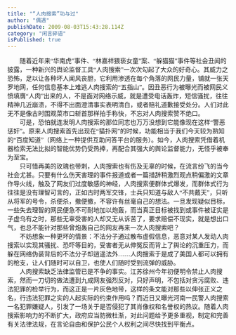 ```yaml
---
title: "“人肉搜索”功与过"
author: "偶遇"
publishDate: 2009-08-03T15:43:28.114Z
category: "闲言碎语"
isPublished: true
---
```


<P style="MARGIN: 0cm 0cm 0pt; TEXT-INDENT: 21pt; mso-char-indent-count: 2.0;"><SPAN style="FONT-FAMILY: 方正硬笔楷书繁体; mso-bidi-font-size: 10.5pt; mso-hansi-font-family: 宋体;"><FONT face=宋体>随着近年来“华南虎”事件、“林嘉祥猥亵女童”案、“躲猫猫”事件等社会丑闻的披露，一种新兴的舆论监督工具“人肉搜索”一次次勾起了大众的好奇心。其威力之恐怖，足以让各种坏人闻风丧胆，它利用渗透在每个角落的网民力量，铺就一张天罗地网，任何信息基本上难逃人肉搜索的“五指山”。因丑恶行为被曝光而被网民义愤填膺“人肉”出来的人，不是面对网络示威，就是遭受电话轰炸，短信骚扰，往往精神几近崩溃，不得不出面澄清事实表明清白，或者赔礼道歉接受处分。人们对此无不是像古时围观菜市口斩首那样拍手称快，不忘对人肉搜索赞不绝口。<SPAN lang=EN-US></SPAN></FONT></SPAN></P>
<P style="MARGIN: 0cm 0cm 0pt; TEXT-INDENT: 21pt; mso-char-indent-count: 2.0;"><SPAN style="FONT-FAMILY: 方正硬笔楷书繁体; mso-bidi-font-size: 10.5pt; mso-hansi-font-family: 宋体;"><FONT face=宋体>可是，恐怕就连发明人肉搜索的那位同志也万万没想到它能像现在这样“警恶惩奸”。原来人肉搜索首先出现在“猫扑网”的时候，功能相当于我们今天较为熟知的“百度知道”（网络上一种提供互助问答平台的服务）。如今，人肉搜索凭借着机器检索无法比拟的智能优势仍受热捧，再配合其强大的舆论监督能力，无怪乎被奉为至宝。<SPAN lang=EN-US></SPAN></FONT></SPAN></P>
<P style="MARGIN: 0cm 0cm 0pt; TEXT-INDENT: 21pt; mso-char-indent-count: 2.0;"><SPAN style="FONT-FAMILY: 方正硬笔楷书繁体; mso-bidi-font-size: 10.5pt; mso-hansi-font-family: 宋体;"><FONT face=宋体>只可惜再美的玫瑰也带刺，人肉搜索也有伤及无辜的时候，在流言纷飞的当今社会尤甚。只要有什么伤天害理的事件报道或者一篇措辞稍激烈观点稍偏激的文章作导火线，触及了网友们过度敏感的神经，人肉搜索便群体式爆发，而群体式行为往往是没有理智可言的，正如古时两军交锋，士兵只知道与敌人“不共戴天”，只听从将军的号令，杀便杀，撤便撤，不容许有丝毫自己的想法。一旦发现疑似目标，一些失去理智的网民便急不可耐地加以炮轰，而当真正目标被找到或事件被证实是子虚乌有之时，那些无辜受害的人却又无从诉苦了，要求赔偿不现实，就是想出口气，也总不能针对那些曾炮轰自己的网友再来一次人肉搜索吧？<SPAN lang=EN-US></SPAN></FONT></SPAN></P>
<P style="MARGIN: 0cm 0cm 0pt; TEXT-INDENT: 21pt; mso-char-indent-count: 2.0;"><SPAN style="FONT-FAMILY: 方正硬笔楷书繁体; mso-bidi-font-size: 10.5pt; mso-hansi-font-family: 宋体;"><FONT face=宋体>不妨想象一种更坏的情景：不法分子通过散布虚假信息，恶意对某人发动人肉搜索以实现其骚扰、恐吓等目的，受害者无从伸冤反而背上了舆论的沉重压力，而躲在网络伪装背后的不法分子却逍遥法外……人肉搜索于是成了美国人都可以拥有的枪支，让人们随时可以自卫，也使人们随时受到流弹的威胁。<SPAN lang=EN-US></SPAN></FONT></SPAN></P>
<P style="MARGIN: 0cm 0cm 0pt; TEXT-INDENT: 21pt; mso-char-indent-count: 2.0;"><SPAN style="FONT-FAMILY: 方正硬笔楷书繁体; mso-bidi-font-size: 10.5pt; mso-hansi-font-family: 宋体;"><FONT face=宋体>人肉搜索缺乏法律监管已是不争的事实。江苏徐州今年初便明令禁止人肉搜索，然而一刀切的做法遭到九成网友强烈反对，只好声明，不包括对贪污腐败、违法犯罪的检举行为，而这正是一片灰色地带，这样的条文能对那些以伸张正义之名，行违法犯罪之实的人起实际的约束作用吗？而近日又曝光河南一民警人肉搜索一名犯罪嫌疑人，引发了一场关于是否侵犯了其肖像权和名誉权的热议。随着人肉搜索影响力的不断扩大，政府应当防微杜渐，对此问题给予更多重视，制定和完善有关法律法规，在言论自由和保护公民个人权利之间尽快找到平衡点。<SPAN lang=EN-US></SPAN></FONT></SPAN></P>